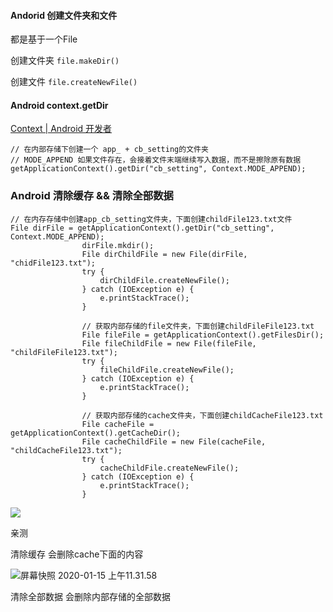 #### Andorid 创建文件夹和文件

都是基于一个File

创建文件夹  `file.makeDir()`

创建文件 `file.createNewFile()`

#### Android context.getDir

[Context  |  Android 开发者 ](https://developer.android.com/reference/android/content/Context.html#getDir(java.lang.String,%20int))

```
// 在内部存储下创建一个 app_ + cb_setting的文件夹
// MODE_APPEND 如果文件存在，会接着文件末端继续写入数据，而不是擦除原有数据
getApplicationContext().getDir("cb_setting", Context.MODE_APPEND);
```



### Android 清除缓存 && 清除全部数据

```
// 在内存存储中创建app_cb_setting文件夹，下面创建childFile123.txt文件
File dirFile = getApplicationContext().getDir("cb_setting", Context.MODE_APPEND);
                dirFile.mkdir();
                File dirChildFile = new File(dirFile, "chidFile123.txt");
                try {
                    dirChildFile.createNewFile();
                } catch (IOException e) {
                    e.printStackTrace();
                }

                // 获取内部存储的file文件夹，下面创建childFileFile123.txt
                File fileFile = getApplicationContext().getFilesDir();
                File fileChildFile = new File(fileFile, "childFileFile123.txt");
                try {
                    fileChildFile.createNewFile();
                } catch (IOException e) {
                    e.printStackTrace();
                }

                // 获取内部存储的cache文件夹，下面创建childCacheFile123.txt
                File cacheFile = getApplicationContext().getCacheDir();
                File cacheChildFile = new File(cacheFile, "childCacheFile123.txt");
                try {
                    cacheChildFile.createNewFile();
                } catch (IOException e) {
                    e.printStackTrace();
                }
```



![](https://tva1.sinaimg.cn/large/006tNbRwly1gax3c8z5t2j30hc05caag.jpg)

亲测 

清除缓存 会删除cache下面的内容

![屏幕快照 2020-01-15 上午11.31.58](https://tva1.sinaimg.cn/large/006tNbRwly1gax3cjqw02j30h604smxs.jpg)

清除全部数据 会删除内部存储的全部数据